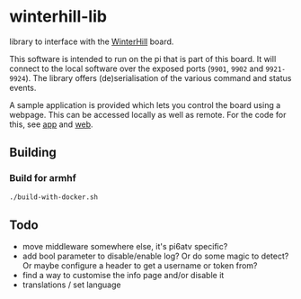 # winterhill-lib
library to interface with the [WinterHill](https://wiki.batc.org.uk/WinterHill_Receiver_Project) board.

This software is intended to run on the pi that is part of this board.
It will connect to the local software over the exposed ports (`9901`, `9902` and `9921-9924`).
The library offers (de)serialisation of the various command and status events.

A sample application is provided which lets you control the board using a webpage.
This can be accessed locally as well as remote. For the code for this, see [app](app/) and [web](web/).

## Building
### Build for armhf
```bash
./build-with-docker.sh
```

## Todo
* move middleware somewhere else, it's pi6atv specific?
* add bool parameter to disable/enable log? Or do some magic to detect? Or maybe configure a header to get a username or token from?
* find a way to customise the info page and/or disable it
* translations / set language